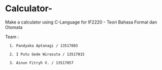 # Calculator-

Make a calculator using C-Language for IF2220 - Teori Bahasa Formal dan Otomata

Team :

      1. Pandyaka Aptanagi / 13517003
       
      2. I Putu Gede Wirasuta / 13517015
      
      3. Ainun Fitryh V. / 13517057
